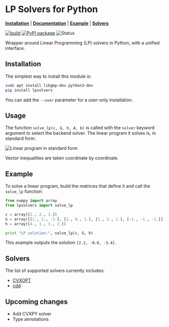 # LP Solvers for Python

[**Installation**](#installation)
| [**Documentation**](https://scaron.info/doc/lpsolvers/)
| [**Example**](#example)
| [**Solvers**](#solvers)

[![build](https://img.shields.io/github/workflow/status/stephane-caron/lpsolvers/CI)](https://github.com/stephane-caron/lpsolvers/actions)
[![PyPI package](https://img.shields.io/pypi/v/lpsolvers)](https://pypi.org/project/lpsolvers/)
![Status](https://img.shields.io/pypi/status/lpsolvers)

Wrapper around Linear Programming (LP) solvers in Python, with a unified
interface.

## Installation

The simplest way to install this module is:

```sh
sudo apt install libgmp-dev python3-dev
pip install lpsolvers
```

You can add the ``--user`` parameter for a user-only installation.

## Usage

The function ``solve_lp(c, G, h, A, b)`` is called with the ``solver`` keyword
argument to select the backend solver. The linear program it solves is, in
standard form:

![Linear program in standard form](https://raw.githubusercontent.com/stephane-caron/lpsolvers/master/doc/src/images/lp.gif)

Vector inequalities are taken coordinate by coordinate.

## Example

To solve a linear program, build the matrices that define it and call the
``solve_lp`` function:

```python
from numpy import array
from lpsolvers import solve_lp

c = array([1., 2., 3.])
G = array([[1., 2., -1.], [2., 0., 1.], [1., 2., 1.], [-1., -1., -1.]])
h = array([4., 1., 3., 2.])

print "LP solution:", solve_lp(c, G, h)
```

This example outputs the solution ``[2.2, -0.8, -3.4]``.

## Solvers

The list of supported solvers currently includes:

- [CVXOPT](http://cvxopt.org/)
- [cdd](https://github.com/mcmtroffaes/pycddlib)

## Upcoming changes

- Add CVXPY solver
- Type annotations
